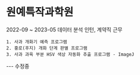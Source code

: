 # 원예특작과학원

2022-09 ~ 2023-05 데이터 분석 인턴, 계약직 근무


    1. 사과 개화기 예측 프로그램
    2. 홍로(후지) 개화 단계 판별 프로그램
    3. 사과 과육 부분 HSV 색상 자동화 추출 프로그램 - ImageJ

--- 수정중
